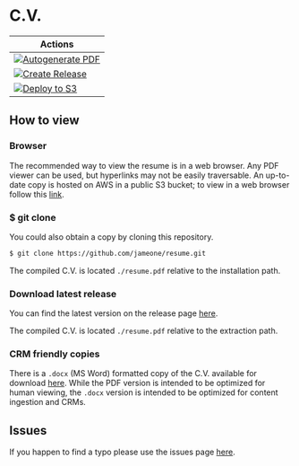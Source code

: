 # C.V.

| Actions                                                                                                                                                                       |
| ----------------------------------------------------------------------------------------------------------------------------------------------------------------------------- |
| [![Autogenerate PDF](https://github.com/jameone/resume/actions/workflows/on-push.yml/badge.svg)](https://github.com/jameone/resume/actions/workflows/on-push.yml)             |
| [![Create Release](https://github.com/jameone/resume/actions/workflows/create-release.yml/badge.svg)](https://github.com/jameone/resume/actions/workflows/create-release.yml) |
| [![Deploy to S3](https://github.com/jameone/resume/actions/workflows/deploy-to-s3.yml/badge.svg)](https://github.com/jameone/resume/actions/workflows/deploy-to-s3.yml)       |

## How to view

### Browser

The recommended way to view the resume is in a web browser. Any PDF viewer can be used, but hyperlinks may not be easily traversable. An up-to-date copy is hosted on AWS in a public S3 bucket; to view in a web browser follow this [link](https://s3.amazonaws.com/james-spears.com/resume.pdf).

### $ git clone

You could also obtain a copy by cloning this repository.

```bash
$ git clone https://github.com/jameone/resume.git
```

The compiled C.V. is located `./resume.pdf` relative to the installation path.

### Download latest release

You can find the latest version on the release page [here](https://github.com/jameone/resume/releases).

The compiled C.V. is located `./resume.pdf` relative to the extraction path.

### CRM friendly copies

There is a `.docx` (MS Word) formatted copy of the C.V. available for download [here](https://s3.amazonaws.com/james-spears.com/resume.docx). While the PDF version is intended to be optimized for human viewing, the `.docx` version is intended to be optimized for content ingestion and CRMs.

## Issues

If you happen to find a typo please use the issues page [here](https://github.com/jameone/resume/issues).
